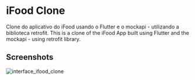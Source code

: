 # iFood Clone

Clone do aplicativo do iFood usando o Flutter e o mockapi - utilizando a biblioteca retrofit.
This is a clone of the iFood App built using Flutter and the mockapi - using retrofit library.

## Screenshots

![interface_ifood_clone](https://user-images.githubusercontent.com/48810804/227052458-780e2aa4-fed0-4b43-b8d6-c5bce30ebc37.png)
